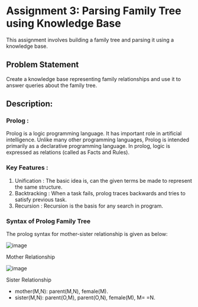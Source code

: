 # Assignment 3: Parsing Family Tree using Knowledge Base
This assignment involves building a family tree and parsing it using a knowledge base.

## Problem Statement
Create a knowledge base representing family relationships and use it to answer queries about the family tree.

## Description:

### Prolog :
Prolog is a logic programming language. It has important role in artificial intelligence. Unlike many other programming languages, 
Prolog is intended primarily as a declarative programming language. In prolog, logic is expressed as relations (called as Facts and Rules).

### Key Features :
1. Unification : The basic idea is, can the given terms be made to represent the same structure.
2. Backtracking : When a task fails, prolog traces backwards and tries to satisfy previous task.
3. Recursion : Recursion is the basis for any search in program.

### Syntax of Prolog Family Tree
The prolog syntax for mother-sister relationship is given as below:

![image](https://github.com/user-attachments/assets/a306bada-536f-4249-8c9e-6f9fa75cbace)

Mother Relationship

![image](https://github.com/user-attachments/assets/32c58032-04dd-4c8c-bcfa-23274720daca)

Sister Relationship

- mother(M,N): parent(M,N), female(M).
- sister(M,N): parent(O,M), parent(O,N), female(M), M\= =N.
